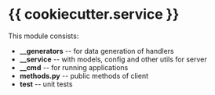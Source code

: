 # {{ cookiecutter.service }}

This module consists:

- **__generators** -- for data generation of handlers
- **__service** -- with models, config and other utils for server
- **__cmd** -- for running applications
- **methods.py** -- public methods of client
- **test** -- unit tests
